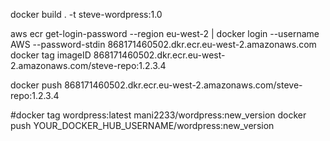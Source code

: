 


docker build . -t steve-wordpress:1.0

aws ecr get-login-password --region eu-west-2 |  docker login --username AWS --password-stdin 868171460502.dkr.ecr.eu-west-2.amazonaws.com
docker tag imageID  868171460502.dkr.ecr.eu-west-2.amazonaws.com/steve-repo:1.2.3.4

docker push 868171460502.dkr.ecr.eu-west-2.amazonaws.com/steve-repo:1.2.3.4




#docker tag wordpress:latest mani2233/wordpress:new_version
docker push YOUR_DOCKER_HUB_USERNAME/wordpress:new_version
